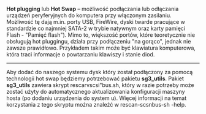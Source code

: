 **Hot plugging** lub **Hot Swap** – możliwość podłączania lub odłączania urządzeń peryferyjnych do komputera przy włączonym zasilaniu. Możliwość tę dają m.in. porty USB, FireWire, dyski twarde pracujące w standardzie co najmniej SATA-2 w trybie natywnym oraz karty pamięci Flash -  "Pamięć flash"). Mimo to, większość portów, które teoretycznie nie obsługują hot pluggingu, działa przy podłączeniu "na gorąco", jednak nie zawsze prawidłowo. Przykładem takim może być klawiatura komputerowa, która traci informacje o powtarzaniu klawiszy i stanie diod.
___
Aby dodać do naszego systemu dysk który został podłączony za pomocą technologii hot swap będziemy potrzebować pakietu **sg3_utils**.
Pakiet **sg3_utils** zawiera skrypt rescarvscsi"bus.sh, który w razie potrzeby może zostać użyty do automatycznego aktualizowania konfiguracji maszyny hosta (po dodaniu urządzenia do system u). Więcej informacji na temat korzystania z tego skryptu można znaleźć w rescan-scsnbus-sh -help.